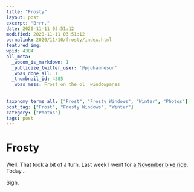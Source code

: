 ```yaml
---
title: "Frosty"
layout: post
excerpt: "Brrr."
date: 2020-11-11 03:51:12
modified: 2020-11-11 03:51:12
permalink: 2020/11/10/frosty/index.html
featured_img: 
wpid: 4384
all_meta: 
  _wpcom_is_markdown: 1
  _publicize_twitter_user: '@pjohanneson'
  _wpas_done_all: 1
  _thumbnail_id: 4385
  _wpas_mess: Frost on the ol' windowpanes
  
  
taxonomy_terms_all: ["Frost", "Frosty Windows", "Winter", "Photos"]
post_tag: ["Frost", "Frosty Windows", "Winter"]
category: ["Photos"]
tags: post
---
```


# Frosty

Well. That took a bit of a turn. Last week I went for [a November bike ride](https://patrickjohanneson.com/2020/11/02/sunset-after-a-bike-ride/). Today…

Sigh.